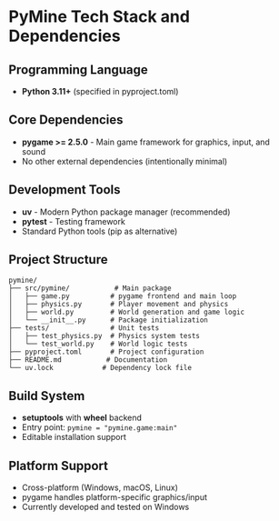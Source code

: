 # PyMine Tech Stack and Dependencies

## Programming Language
- **Python 3.11+** (specified in pyproject.toml)

## Core Dependencies
- **pygame >= 2.5.0** - Main game framework for graphics, input, and sound
- No other external dependencies (intentionally minimal)

## Development Tools
- **uv** - Modern Python package manager (recommended)
- **pytest** - Testing framework
- Standard Python tools (pip as alternative)

## Project Structure
```
pymine/
├── src/pymine/           # Main package
│   ├── game.py          # pygame frontend and main loop
│   ├── physics.py       # Player movement and physics
│   ├── world.py         # World generation and game logic
│   └── __init__.py      # Package initialization
├── tests/               # Unit tests
│   ├── test_physics.py  # Physics system tests
│   └── test_world.py    # World logic tests
├── pyproject.toml       # Project configuration
├── README.md           # Documentation
└── uv.lock            # Dependency lock file
```

## Build System
- **setuptools** with **wheel** backend
- Entry point: `pymine = "pymine.game:main"`
- Editable installation support

## Platform Support
- Cross-platform (Windows, macOS, Linux)
- pygame handles platform-specific graphics/input
- Currently developed and tested on Windows